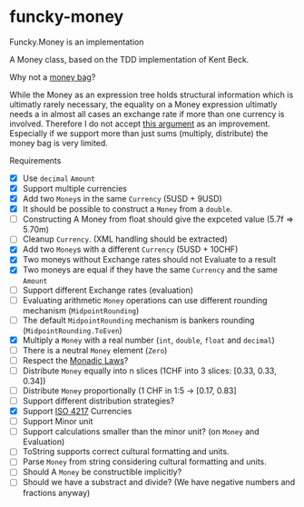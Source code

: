 # funcky-money

Funcky.Money is an implementation 

A Money class, based on the TDD implementation of Kent Beck.

Why not a [money bag](https://deque.blog/2017/08/17/a-study-of-4-money-class-designs-featuring-martin-fowler-kent-beck-and-ward-cunningham-implementations/)?

While the Money as an expression tree holds structural information which is ultimatly rarely necessary, the equality on a Money expression ultimatly needs a in almost all cases an exchange rate if more than one currency is involved. Therefore I do not accept [this argument](https://deque.blog/2017/08/17/a-study-of-4-money-class-designs-featuring-martin-fowler-kent-beck-and-ward-cunningham-implementations/) as an improvement. Especially if we support more than just sums (multiply, distribute) the money bag is very limited.

Requirements

* [x] Use `decimal` `Amount`
* [x] Support multiple currencies
* [x] Add two `Money`s in the same `Currency` (5USD + 9USD)
* [x] It should be possible to construct a `Money` from  a `double`.
* [ ] Constructing A Money from float should give the expceted value (5.7f => 5.70m) 
* [ ] Cleanup `Currency`. (XML handling should be extracted)
* [x] Add two `Money`s with a different `Currency` (5USD + 10CHF)
* [x] Two moneys without Exchange rates should not Evaluate to a result
* [x] Two moneys are equal if they have the same `Currency` and the same `Amount`
* [ ] Support different Exchange rates (evaluation)
* [ ] Evaluating arithmetic `Money` operations can use different rounding mechanism (`MidpointRounding`)
* [ ] The default `MidpointRounding` mechanism is bankers rounding (`MidpointRounding.ToEven`)
* [X] Multiply a `Money` with a real number (`int`, `double`, `float` and `decimal`)
* [ ] There is a neutral `Money` element (`Zero`)
* [ ] Respect the  [Monadic Laws](https://blog.ploeh.dk/2017/10/16/money-monoid/)?
* [ ] Distribute `Money` equally into n slices (1CHF into 3 slices: [0.33, 0.33, 0.34])
* [ ] Distribute `Money` proportionally (1 CHF in 1:5 -> [0.17, 0.83]
* [ ] Support different distribution strategies?
* [x] Support [ISO 4217](https://en.wikipedia.org/wiki/ISO_4217) Currencies
* [ ] Support Minor unit
* [ ] Support calculations smaller than the minor unit? (on `Money` and Evaluation)
* [ ] ToString supports correct cultural formatting and units.
* [ ] Parse `Money` from string considering cultural formatting and units.
* [ ] Should A `Money` be constructible implicitly?
* [ ] Should we have a substract and divide? (We have negative numbers and fractions anyway)
